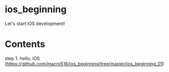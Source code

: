 # ios_beginning
Let's start iOS development!

# Contents
step 1. hello, iOS
(https://github.com/macro516/ios_beginning/tree/master/ios_beginning_01)
